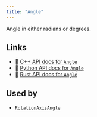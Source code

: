 ```yaml
---
title: "Angle"
---
```


Angle in either radians or degrees.


## Links
 * 🌊 [C++ API docs for `Angle`](https://ref.rerun.io/docs/cpp/stable/structrerun_1_1datatypes_1_1Angle.html?speculative-link)
 * 🐍 [Python API docs for `Angle`](https://ref.rerun.io/docs/python/stable/common/datatypes#rerun.datatypes.Angle)
 * 🦀 [Rust API docs for `Angle`](https://docs.rs/rerun/latest/rerun/datatypes/enum.Angle.html)


## Used by

* [`RotationAxisAngle`](../datatypes/rotation_axis_angle.md)
